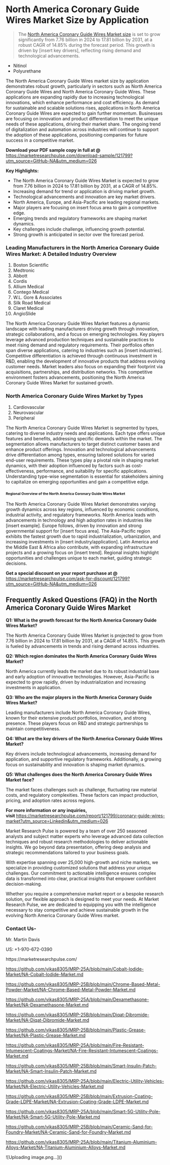 
<h1>North America Coronary Guide Wires Market&nbsp;Size by Application</h1><blockquote><p>The <a href="https://marketresearchpulse.com/download-sample/121799?utm_source=GitHub-NA&amp;utm_medium=026">North America Coronary Guide Wires Market size</a> is set to grow significantly from 7.76 billion in 2024 to 17.81 billion by 2031, at a robust CAGR of 14.85% during the forecast period. This growth is driven by [insert key drivers], reflecting rising demand and technological advancements.</p></blockquote><ul><li>Nitinol<li> Polyurethane</li></ul><p>The North America Coronary Guide Wires market size by application demonstrates robust growth, particularly in sectors such as North America Coronary Guide Wires and North America Coronary Guide Wires. These applications are expanding rapidly due to increasing technological innovations, which enhance performance and cost efficiency. As demand for sustainable and scalable solutions rises, applications in North America Coronary Guide Wires are expected to gain further momentum. Businesses are focusing on innovation and product differentiation to meet the unique needs of these applications, driving their market share. The ongoing trend of digitalization and automation across industries will continue to support the adoption of these applications, positioning companies for future success in a competitive market.</p><p><strong>Download your PDF sample copy in full at @ </strong><a href="https://marketresearchpulse.com/download-sample/121799?utm_source=GitHub-NA&amp;utm_medium=026">https://marketresearchpulse.com/download-sample/121799?utm_source=GitHub-NA&amp;utm_medium=026</a></p><p><strong>Key Highlights: </strong></p><ul><li>The North America Coronary Guide Wires Market is expected to grow from 7.76 billion in 2024 to 17.81 billion by 2031, at a CAGR of 14.85%.</li><li>Increasing demand for trend or application is driving market growth.</li><li>Technological advancements and innovation are key market drivers.</li><li>North America, Europe, and Asia-Pacific are leading regional markets.</li><li>Major players are focusing on insert focus area to gain a competitive edge.</li><li>Emerging trends and regulatory frameworks are shaping market dynamics.</li><li>Key challenges include challenge, influencing growth potential.</li><li>Strong growth is anticipated in sector over the forecast period.</li></ul><h3>Leading Manufacturers in the North America Coronary Guide Wires Market: A Detailed Industry Overview</h3><ol><li>Boston Scientific</li><li>Medtronic</li><li>Abbott</li><li>Cordis</li><li>Allium Medical</li><li>Contego Medical</li><li>W.L. Gore & Associates</li><li>Silk Road Medical</li><li>Claret Medical</li><li>AngioSlide</li></ol><div class="flex max-w-full flex-col flex-grow"><div class="min-h-8 text-message flex w-full flex-col items-end gap-2 whitespace-normal break-words [.text-message+&amp;]:mt-5" dir="auto" data-message-author-role="assistant" data-message-id="fd8432e4-4910-450d-b182-61b7bfb0a01f" data-message-model-slug="gpt-4o"><div class="flex w-full flex-col gap-1 empty:hidden first:pt-[3px]"><div class="markdown prose w-full break-words dark:prose-invert light"><p>The North America Coronary Guide Wires Market features a dynamic landscape with leading manufacturers driving growth through innovation, strategic collaborations, and a focus on emerging technologies. Key players leverage advanced production techniques and sustainable practices to meet rising demand and regulatory requirements. Their portfolios often span diverse applications, catering to industries such as [insert industries]. Competitive differentiation is achieved through continuous investment in R&amp;D, enabling the development of innovative products that address evolving customer needs. Market leaders also focus on expanding their footprint via acquisitions, partnerships, and distribution networks. This competitive environment fosters advancements, positioning the North America Coronary Guide Wires Market for sustained growth.</p></div></div></div></div><h3>North America Coronary Guide Wires Market by Types</h3><ol><li>Cardiovascular<li> Neurovascular<li> Peripheral</li></ol><div class="flex max-w-full flex-col flex-grow"><div class="min-h-8 text-message flex w-full flex-col items-end gap-2 whitespace-normal break-words [.text-message+&amp;]:mt-5" dir="auto" data-message-author-role="assistant" data-message-id="084470be-0bb7-4664-bddf-5156b4f41249" data-message-model-slug="gpt-4o-mini"><div class="flex w-full flex-col gap-1 empty:hidden first:pt-[3px]"><div class="markdown prose w-full break-words dark:prose-invert light"><p>The North America Coronary Guide Wires Market is segmented by types, catering to diverse industry needs and applications. Each type offers unique features and benefits, addressing specific demands within the market. The segmentation allows manufacturers to target distinct customer bases and enhance product offerings. Innovation and technological advancements drive differentiation among types, ensuring tailored solutions for varied end-user requirements. These types play a pivotal role in shaping market dynamics, with their adoption influenced by factors such as cost-effectiveness, performance, and suitability for specific applications. Understanding type-wise segmentation is essential for stakeholders aiming to capitalize on emerging opportunities and gain a competitive edge.</p></div></div></div></div><h3><span style="font-size: 11px;">Regional Overview of the North America Coronary Guide Wires Market</span></h3><div class="flex max-w-full flex-col flex-grow"><div class="min-h-8 text-message flex w-full flex-col items-end gap-2 whitespace-normal break-words [.text-message+&amp;]:mt-5" dir="auto" data-message-author-role="assistant" data-message-id="e9038762-ce64-4e30-91c9-9bd413514231" data-message-model-slug="gpt-4o-mini"><div class="flex w-full flex-col gap-1 empty:hidden first:pt-[3px]"><div class="markdown prose w-full break-words dark:prose-invert light"><p>The North America Coronary Guide Wires Market demonstrates varying growth dynamics across key regions, influenced by economic conditions, industrial activity, and regulatory frameworks. North America leads with advancements in technology and high adoption rates in industries like [insert example]. Europe follows, driven by innovation and strong governmental support for [insert focus area]. The Asia-Pacific region exhibits the fastest growth due to rapid industrialization, urbanization, and increasing investments in [insert industry/application]. Latin America and the Middle East &amp; Africa also contribute, with expanding infrastructure projects and a growing focus on [insert trend]. Regional insights highlight opportunities and challenges unique to each market, guiding strategic decisions.</p></div></div></div></div><p><strong>Get a special discount on your report purchase at @ </strong><a href="https://marketresearchpulse.com/ask-for-discount/121799?utm_source=GitHub-NA&amp;utm_medium=026">https://marketresearchpulse.com/ask-for-discount/121799?utm_source=GitHub-NA&amp;utm_medium=026</a></p><h2>Frequently Asked Questions (FAQ) in the North America Coronary Guide Wires Market</h2><p><strong>Q1: What is the growth forecast for the North America Coronary Guide Wires Market?</strong></p><p>The North America Coronary Guide Wires Market is projected to grow from 7.76 billion in 2024 to 17.81 billion by 2031, at a CAGR of 14.85%. This growth is fueled by advancements in trends and rising demand across industries.</p><p><strong>Q2: Which region dominates the North America Coronary Guide Wires Market?</strong></p><p>North America currently leads the market due to its robust industrial base and early adoption of innovative technologies. However, Asia-Pacific is expected to grow rapidly, driven by industrialization and increasing investments in application.</p><p><strong>Q3: Who are the major players in the North America Coronary Guide Wires Market?</strong></p><p>Leading manufacturers include North America Coronary Guide Wires, known for their extensive product portfolios, innovation, and strong presence. These players focus on R&amp;D and strategic partnerships to maintain competitiveness.</p><p><strong>Q4: What are the key drivers of the North America Coronary Guide Wires Market?</strong></p><p>Key drivers include technological advancements, increasing demand for application, and supportive regulatory frameworks. Additionally, a growing focus on sustainability and innovation is shaping market dynamics.</p><p><strong>Q5: What challenges does the North America Coronary Guide Wires Market face?</strong></p><p>The market faces challenges such as challenge, fluctuating raw material costs, and regulatory complexities. These factors can impact production, pricing, and adoption rates across regions.</p><p><strong>For more information or any inquiries, visit&nbsp;</strong><a href="https://marketresearchpulse.com/report/121799/coronary-guide-wires-market?utm_source=Linkedin&utm_medium=026">https://marketresearchpulse.com/report/121799/coronary-guide-wires-market?utm_source=Linkedin&utm_medium=026</a></p><p>Market Research Pulse is powered by a team of over 250 seasoned analysts and subject matter experts who leverage advanced data collection techniques and robust research methodologies to deliver actionable insights. We go beyond data presentation, offering deep analysis and strategic recommendations tailored to your business goals.</p><p>With expertise spanning over 25,000 high-growth and niche markets, we specialize in providing customized solutions that address your unique challenges. Our commitment to actionable intelligence ensures complex data is transformed into clear, practical insights that empower confident decision-making.</p><p>Whether you require a comprehensive market report or a bespoke research solution, our flexible approach is designed to meet your needs. At Market Research Pulse, we are dedicated to equipping you with the intelligence necessary to stay competitive and achieve sustainable growth in the evolving North America Coronary Guide Wires market.</p><h3><strong>Contact Us-</strong></h3><p>Mr. Martin Davis</p><p>US: +1-970-672-0390</p><p>https://marketresearchpulse.com/</p><p><a href="https://github.com/vikas8305/MRP-25A/blob/main/Cobalt-Iodide-Market/NA-Cobalt-Iodide-Market.md">https://github.com/vikas8305/MRP-25A/blob/main/Cobalt-Iodide-Market/NA-Cobalt-Iodide-Market.md</a></p><p><a href="https://github.com/vikas8305/MRP-25B/blob/main/Chrome-Based-Metal-Powder-Market/NA-Chrome-Based-Metal-Powder-Market.md">https://github.com/vikas8305/MRP-25B/blob/main/Chrome-Based-Metal-Powder-Market/NA-Chrome-Based-Metal-Powder-Market.md</a></p><p><a href="https://github.com/vikas8305/MRP-25A/blob/main/Dexamethasone-Market/NA-Dexamethasone-Market.md">https://github.com/vikas8305/MRP-25A/blob/main/Dexamethasone-Market/NA-Dexamethasone-Market.md</a></p><p><a href="https://github.com/vikas8305/MRP-25B/blob/main/Diqat-Dibromide-Market/NA-Diqat-Dibromide-Market.md">https://github.com/vikas8305/MRP-25B/blob/main/Diqat-Dibromide-Market/NA-Diqat-Dibromide-Market.md</a></p><p><a href="https://github.com/vikas8305/MRP-25B/blob/main/Plastic-Grease-Market/NA-Plastic-Grease-Market.md">https://github.com/vikas8305/MRP-25B/blob/main/Plastic-Grease-Market/NA-Plastic-Grease-Market.md</a></p><p><a href="https://github.com/vikas8305/MRP-25A/blob/main/Fire-Resistant-Intumescent-Coatings-Market/NA-Fire-Resistant-Intumescent-Coatings-Market.md">https://github.com/vikas8305/MRP-25A/blob/main/Fire-Resistant-Intumescent-Coatings-Market/NA-Fire-Resistant-Intumescent-Coatings-Market.md</a></p><p><a href="https://github.com/vikas8305/MRP-25B/blob/main/Smart-Insulin-Patch-Market/NA-Smart-Insulin-Patch-Market.md">https://github.com/vikas8305/MRP-25B/blob/main/Smart-Insulin-Patch-Market/NA-Smart-Insulin-Patch-Market.md</a></p><p><a href="https://github.com/vikas8305/MRP-25A/blob/main/Electric-Utility-Vehicles-Market/NA-Electric-Utility-Vehicles-Market.md">https://github.com/vikas8305/MRP-25A/blob/main/Electric-Utility-Vehicles-Market/NA-Electric-Utility-Vehicles-Market.md</a></p><p><a href="https://github.com/vikas8305/MRP-25B/blob/main/Extrusion-Coating-Grade-LDPE-Market/NA-Extrusion-Coating-Grade-LDPE-Market.md">https://github.com/vikas8305/MRP-25B/blob/main/Extrusion-Coating-Grade-LDPE-Market/NA-Extrusion-Coating-Grade-LDPE-Market.md</a></p><p><a href="https://github.com/vikas8305/MRP-25A/blob/main/Smart-5G-Utility-Pole-Market/NA-Smart-5G-Utility-Pole-Market.md">https://github.com/vikas8305/MRP-25A/blob/main/Smart-5G-Utility-Pole-Market/NA-Smart-5G-Utility-Pole-Market.md</a></p><p><a href="https://github.com/vikas8305/MRP-25B/blob/main/Ceramic-Sand-for-Foundry-Market/NA-Ceramic-Sand-for-Foundry-Market.md">https://github.com/vikas8305/MRP-25B/blob/main/Ceramic-Sand-for-Foundry-Market/NA-Ceramic-Sand-for-Foundry-Market.md</a></p><p><a href="https://github.com/vikas8305/MRP-25A/blob/main/Titanium-Aluminium-Alloys-Market/NA-Titanium-Aluminium-Alloys-Market.md">https://github.com/vikas8305/MRP-25A/blob/main/Titanium-Aluminium-Alloys-Market/NA-Titanium-Aluminium-Alloys-Market.md</a></p>
![Uploading image.png…]()
